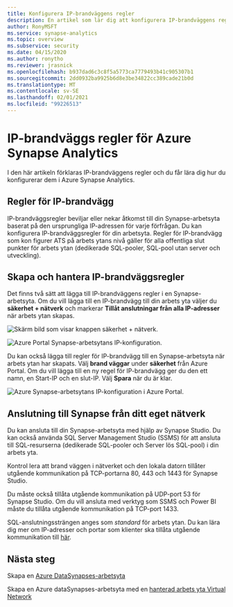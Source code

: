 ```yaml
---
title: Konfigurera IP-brandväggens regler
description: En artikel som lär dig att konfigurera IP-brandväggens regler i Azure Synapse Analytics
author: RonyMSFT
ms.service: synapse-analytics
ms.topic: overview
ms.subservice: security
ms.date: 04/15/2020
ms.author: ronytho
ms.reviewer: jrasnick
ms.openlocfilehash: b937dad6c3c8f5a5773ca7779493b41c905307b1
ms.sourcegitcommit: 2dd0932ba9925b6d8e3be34822cc389cade21b0d
ms.translationtype: MT
ms.contentlocale: sv-SE
ms.lasthandoff: 02/01/2021
ms.locfileid: "99226513"
---
```

# <a name="azure-synapse-analytics-ip-firewall-rules"></a>IP-brandväggs regler för Azure Synapse Analytics

I den här artikeln förklaras IP-brandväggens regler och du får lära dig hur du konfigurerar dem i Azure Synapse Analytics.

## <a name="ip-firewall-rules"></a>Regler för IP-brandvägg

IP-brandväggsregler beviljar eller nekar åtkomst till din Synapse-arbetsyta baserat på den ursprungliga IP-adressen för varje förfrågan. Du kan konfigurera IP-brandväggsregler för din arbetsyta. Regler för IP-brandvägg som kon figurer ATS på arbets ytans nivå gäller för alla offentliga slut punkter för arbets ytan (dedikerade SQL-pooler, SQL-pool utan server och utveckling).

## <a name="create-and-manage-ip-firewall-rules"></a>Skapa och hantera IP-brandväggsregler

Det finns två sätt att lägga till IP-brandväggens regler i en Synapse-arbetsyta. Om du vill lägga till en IP-brandvägg till din arbets yta väljer du **säkerhet + nätverk** och markerar **Tillåt anslutningar från alla IP-adresser** när arbets ytan skapas.

![Skärm bild som visar knappen säkerhet + nätverk.](./media/synpase-workspace-ip-firewall/ip-firewall-1.png)

![Azure Portal Synapse-arbetsytans IP-konfiguration.](./media/synpase-workspace-ip-firewall/ip-firewall-2.png)

Du kan också lägga till regler för IP-brandvägg till en Synapse-arbetsyta när arbets ytan har skapats. Välj **brand väggar** under **säkerhet** från Azure Portal. Om du vill lägga till en ny regel för IP-brandvägg ger du den ett namn, en Start-IP och en slut-IP. Välj **Spara** när du är klar.

![Azure Synapse-arbetsytans IP-konfiguration i Azure Portal.](./media/synpase-workspace-ip-firewall/ip-firewall-3.png)

## <a name="connect-to-synapse-from-your-own-network"></a>Anslutning till Synapse från ditt eget nätverk

Du kan ansluta till din Synapse-arbetsyta med hjälp av Synapse Studio. Du kan också använda SQL Server Management Studio (SSMS) för att ansluta till SQL-resurserna (dedikerade SQL-pooler och Server lös SQL-pool) i din arbets yta.

Kontrol lera att brand väggen i nätverket och den lokala datorn tillåter utgående kommunikation på TCP-portarna 80, 443 och 1443 för Synapse Studio.

Du måste också tillåta utgående kommunikation på UDP-port 53 för Synapse Studio. Om du vill ansluta med verktyg som SSMS och Power BI måste du tillåta utgående kommunikation på TCP-port 1433.

SQL-anslutningssträngen anges som *standard* för arbets ytan. Du kan lära dig mer om IP-adresser och portar som klienter ska tillåta utgående kommunikation till [här](../../azure-sql/database/connectivity-architecture.md#connection-policy).




## <a name="next-steps"></a>Nästa steg

Skapa en [Azure DataSynapses-arbetsyta](../quickstart-create-workspace.md)

Skapa en Azure dataSynapses-arbetsyta med en [hanterad arbets yta Virtual Network](./synapse-workspace-managed-vnet.md)